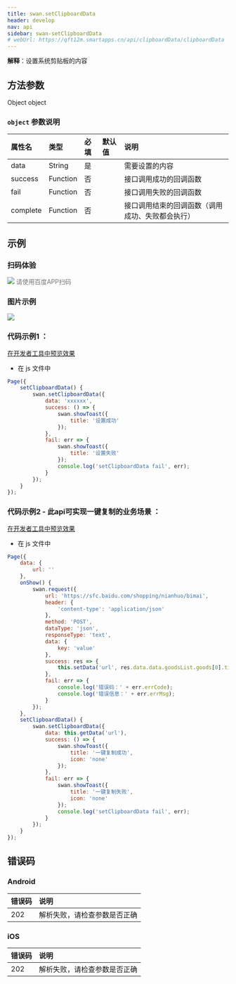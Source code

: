 ```yaml
---
title: swan.setClipboardData
header: develop
nav: api
sidebar: swan-setClipboardData
# webUrl: https://qft12m.smartapps.cn/api/clipboardData/clipboardData
---
```


 

**解释**：设置系统剪贴板的内容

 
## 方法参数 

Object object

###  `object` 参数说明  

|属性名 |类型  |必填 | 默认值 |说明|
|:---- |:---- |:---- |:----|:----|
|data  |  String  |是  | | 需要设置的内容|
|success |Function  |  否  | | 接口调用成功的回调函数|
|fail  | Function  |  否  | | 接口调用失败的回调函数|
|complete   | Function   | 否  | | 接口调用结束的回调函数（调用成功、失败都会执行）|
## 示例

 

### 扫码体验

<div class='scan-code-container'>
    <img src="https://b.bdstatic.com/miniapp/assets/images/doc_demo/clipboardData.png" class="demo-qrcode-image" />
    <font color=#777 12px>请使用百度APP扫码</font>
</div>

### 图片示例
<div class="m-doc-custom-examples">
    <div class="m-doc-custom-examples-correct">
        <img src="https://b.bdstatic.com/miniapp/images/setClipboardData.gif">
    </div>
    <div class="m-doc-custom-examples-correct">
        <img src=" ">
    </div>
    <div class="m-doc-custom-examples-correct">
        <img src=" ">
    </div>     
</div>
 

###  代码示例1 ：

<a href="swanide://fragment/ea39eea822a594a02b300d528c37da981574214762675" title="在开发者工具中预览效果" target="_self">在开发者工具中预览效果</a>

* 在 js 文件中

```js
Page({
    setClipboardData() {
        swan.setClipboardData({
            data: 'xxxxxx',
            success: () => {
                swan.showToast({
                    title: '设置成功'
                });
            },
            fail: err => {
                swan.showToast({
                    title: '设置失败'
                });
                console.log('setClipboardData fail', err);
            }
        });
    }
});
```

### 代码示例2 - 此api可实现一键复制的业务场景 ：

<a href="swanide://fragment/af0a3af2c7b2fcb5b4483791b64bb08d1575142881928" title="在开发者工具中预览效果" target="_self">在开发者工具中预览效果</a>

* 在 js 文件中

```js
Page({
    data: {
        url: ''
    },
    onShow() {
        swan.request({
            url: 'https://sfc.baidu.com/shopping/nianhuo/bimai',
            header: {
                'content-type': 'application/json'
            },
            method: 'POST',
            dataType: 'json',
            responseType: 'text',
            data: {
                key: 'value'
            },
            success: res => {
                this.setData('url', res.data.data.goodsList.goods[0].title)
            },
            fail: err => {
                console.log('错误码：' + err.errCode);
                console.log('错误信息：' + err.errMsg);
            }
        });
    },
    setClipboardData() {  
        swan.setClipboardData({
            data: this.getData('url'),
            success: () => {
                swan.showToast({
                    title: '一键复制成功',
                    icon: 'none'
                });
            },
            fail: err => {
                swan.showToast({
                    title: '一键复制失败',
                    icon: 'none'
                });
                console.log('setClipboardData fail', err);
            }
        });
    }
});
``` 
##  错误码
###  Android

|错误码|说明|
|:--|:--|
|202|解析失败，请检查参数是否正确      |

###  iOS

|错误码|说明|
|:--|:--|
|202|解析失败，请检查参数是否正确      |

